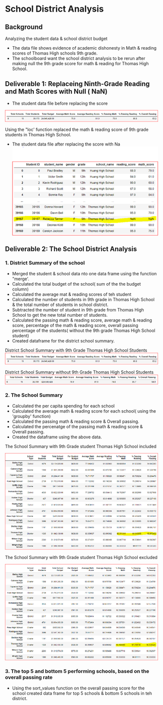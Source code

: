 # School District Analysis

## Background
Analyzing the student data &amp; school district budget 
* The data file shows evidence of academic dishonesty in Math & reading scores of Thomas High schools 9th grade.
* The schoolboard want the school district analysis to be rerun after making null the 9th grade score for math & reading for Thomas High School.

## Deliverable 1: Replaceing  Ninth-Grade Reading and Math Scores with Null ( NaN) 
* The student data file before replacing the score

![School_data_original](Images/School_District_Summary_with_9th_gradeTHS.PNG) 

Using the "loc' function replaced the math & reading  score of 9th grade students in Thomas High School. 

* The student data file after  replacing the score with Na
![School_data_original](Images/Student_Data_After_Replacing_with_NaN.png)

## Deliverable 2: The School District Analysis 
### 1. District Summary of the school 
*  Merged the student & school data nto one data frame using the function "merge'.
* Calculated the total budget of the school( sum of the the budget column)
* Calculated the average mat & reading scores of teh student
* Calculated the number of students in 9th grade in Thomas High School & the total number of students in school district. 
* Subtracted the number of student in 9th grade from Thomas High School to get the new total number of students.
* Calculated the passing math & reading score, average math & reading score, percentage of the math & reading score, overall passing percentage of the students( without the 9th grade Thomas High School student)
* Created dataframe for the district school summary.

District School Summary with 9th Grade Thomas High School Students
![District_School_Summary](Images/School_District_Summary_with_9th_gradeTHS.PNG)

District School Summary without 9th Grade Thomas High School Students
![District_School_Summary](Images/School_District_Summary_without_9th_gradeTHS.png)
   
### 2. The School Summary
* Calculated the per capita spending for each school
* Calculated the average math & reading score for each school( using the 'groupby' function)
* Calculated the passing math & reading score & Overall passing.
* Calculated the percenatge of the passing math & reading score & Overall passing.
* Created the dataframe using the above data.

The School Summary with 9th Grade student Thomas High School included

![School_Summary](Images/School_Summary_with_9th_gradeTHS.png)

The School Summary with 9th Grade student Thomas High School excluded

![School_Summary](Images/School_Summary_without_9th_gradeTHS.png)

### 3. The top 5 and bottom 5 performing schools, based on the overall passing rate
* Using the sort_values function on the overall passing score for the school created data frame for top 5 schools & bottom 5 schools in teh district.

